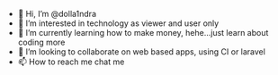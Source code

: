 - 👋 Hi, I’m @dolla1ndra
- 👀 I’m interested in technology as viewer and user only
- 🌱 I’m currently learning how to make money, hehe...just learn about coding more
- 💞️ I’m looking to collaborate on web based apps, using CI or laravel
- 📫 How to reach me chat me

<!---
dolla1ndra/dolla1ndra is a ✨ special ✨ repository because its `README.md` (this file) appears on your GitHub profile.
You can click the Preview link to take a look at your changes.
--->

